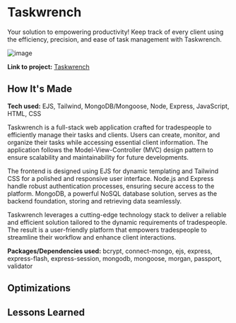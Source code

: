 # Taskwrench

Your solution to empowering productivity! Keep track of every client using the efficiency, precision, and ease of task management with Taskwrench.

![image](https://github.com/RCristianooo/taskwrench/assets/114029162/504830e7-4dca-4781-96dd-f8e6ca6204be)

**Link to project:** [Taskwrench](https://taskwrench.onrender.com)

## How It's Made

**Tech used:** EJS, Tailwind, MongoDB/Mongoose, Node, Express, JavaScript, HTML, CSS

Taskwrench is a full-stack web application crafted for tradespeople to efficiently manage their tasks and clients. Users can create, monitor, and organize their tasks while accessing essential client information. The application follows the Model-View-Controller (MVC) design pattern to ensure scalability and maintainability for future developments.

The frontend is designed using EJS for dynamic templating and Tailwind CSS for a polished and responsive user interface. Node.js and Express handle robust authentication processes, ensuring secure access to the platform. MongoDB, a powerful NoSQL database solution, serves as the backend foundation, storing and retrieving data seamlessly.

Taskwrench leverages a cutting-edge technology stack to deliver a reliable and efficient solution tailored to the dynamic requirements of tradespeople. The result is a user-friendly platform that empowers tradespeople to streamline their workflow and enhance client interactions.

**Packages/Dependencies used:** bcrypt, connect-mongo, ejs, express, express-flash, express-session, mongodb, mongoose, morgan, passport, validator

## Optimizations

## Lessons Learned
